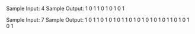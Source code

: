 Sample Input: 4
Sample Output: 1
               0 1
               1 0 1
               0 1 0 1


Sample Input: 7
Sample Output: 1
               0 1
               1 0 1
               0 1 0 1
               1 0 1 0 1
               0 1 0 1 0 1
               1 0 1 0 1 0 1
